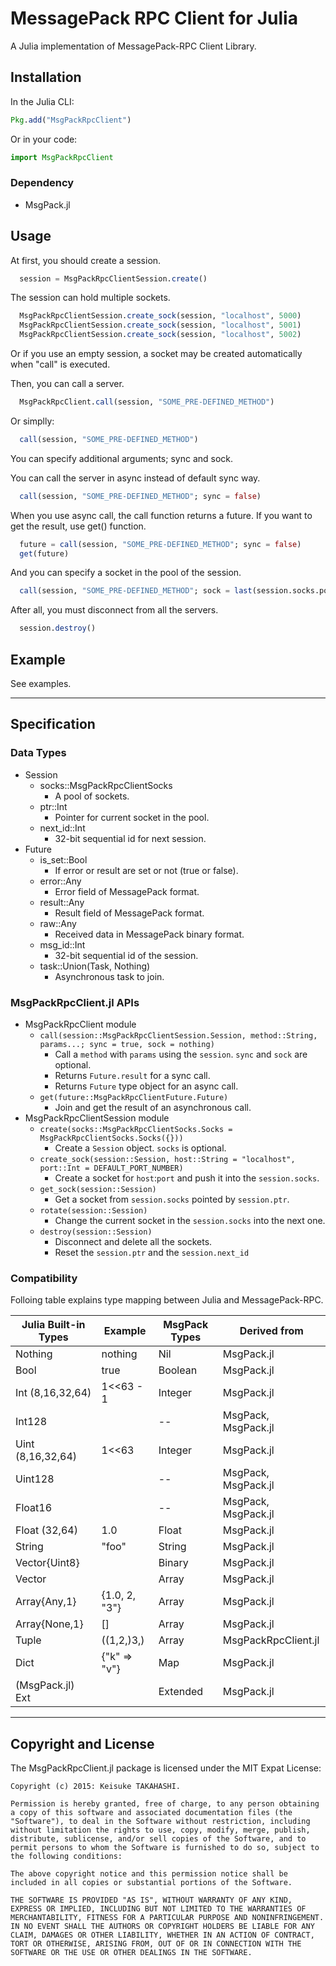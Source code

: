 # MessagePack RPC Client for Julia

A Julia implementation of MessagePack-RPC Client Library.


## Installation

In the Julia CLI:

```julia
Pkg.add("MsgPackRpcClient")
```

Or in your code:

```julia
import MsgPackRpcClient
```

### Dependency

* MsgPack.jl


## Usage

At first, you should create a session.

```julia
  session = MsgPackRpcClientSession.create()
```

The session can hold multiple sockets.

```julia
  MsgPackRpcClientSession.create_sock(session, "localhost", 5000)
  MsgPackRpcClientSession.create_sock(session, "localhost", 5001)
  MsgPackRpcClientSession.create_sock(session, "localhost", 5002)
```

Or if you use an empty session, a socket may be created automatically when "call" is executed.

Then, you can call a server.

```julia
  MsgPackRpcClient.call(session, "SOME_PRE-DEFINED_METHOD")
```

Or simplly:

```julia
  call(session, "SOME_PRE-DEFINED_METHOD")
```

You can specify additional arguments; sync and sock.

You can call the server in async instead of default sync way.

```julia
  call(session, "SOME_PRE-DEFINED_METHOD"; sync = false)
```

When you use async call, the call function returns a future.
If you want to get the result, use get() function.

```julia
  future = call(session, "SOME_PRE-DEFINED_METHOD"; sync = false)
  get(future)
```

And you can specify a socket in the pool of the session.

```julia
  call(session, "SOME_PRE-DEFINED_METHOD"; sock = last(session.socks.pool))
```

After all, you must disconnect from all the servers.

```julia
  session.destroy()
```


## Example

See examples.

---

## Specification

### Data Types

* Session
  * socks::MsgPackRpcClientSocks
    * A pool of sockets.
  * ptr::Int
    * Pointer for current socket in the pool.
  * next_id::Int
    * 32-bit sequential id for next session.
* Future
  * is_set::Bool
    * If error or result are set or not (true or false).
  * error::Any
    * Error field of MessagePack format.
  * result::Any
    * Result field of MessagePack format.
  * raw::Any
    * Received data in MessagePack binary format.
  * msg_id::Int
    * 32-bit sequential id of the session.
  * task::Union(Task, Nothing)
    * Asynchronous task to join.


### MsgPackRpcClient.jl APIs

* MsgPackRpcClient module
  * `call(session::MsgPackRpcClientSession.Session, method::String, params...; sync = true, sock = nothing)`
    * Call a `method` with `params` using the `session`. `sync` and `sock` are optional.
    * Returns `Future.result` for a sync call.
    * Returns `Future` type object for an async call.
  * `get(future::MsgPackRpcClientFuture.Future)`
    * Join and get the result of an asynchronous call.
* MsgPackRpcClientSession module
  * `create(socks::MsgPackRpcClientSocks.Socks = MsgPackRpcClientSocks.Socks({}))`
    * Create a `Session` object. `socks` is optional.
  * `create_sock(session::Session, host::String = "localhost", port::Int = DEFAULT_PORT_NUMBER)`
    * Create a socket for `host`:`port` and push it into the `session.socks`.
  * `get_sock(session::Session)`
    * Get a socket from `session.socks` pointed by `session.ptr`.
  * `rotate(session::Session)`
    * Change the current socket in the `session.socks` into the next one.
  * `destroy(session::Session)`
    * Disconnect and delete all the sockets.
    * Reset the `session.ptr` and the `session.next_id`


### Compatibility

Folloing table explains type mapping between Julia and MessagePack-RPC.

| Julia Built-in Types  | Example       | MsgPack Types | Derived from        |
| --------------------- | ------------- | ------------- | ------------------- |
| Nothing               | nothing       | Nil           | MsgPack.jl          |
| Bool                  | true          | Boolean       | MsgPack.jl          |
| Int (8,16,32,64)      | 1<<63 - 1     | Integer       | MsgPack.jl          |
| Int128                |               | --            | MsgPack, MsgPack.jl |
| Uint (8,16,32,64)     | 1<<63         | Integer       | MsgPack.jl          |
| Uint128               |               | --            | MsgPack, MsgPack.jl |
| Float16               |               | --            | MsgPack, MsgPack.jl |
| Float (32,64)         | 1.0           | Float         | MsgPack.jl          |
| String                | "foo"         | String        | MsgPack.jl          |
| Vector{Uint8}         |               | Binary        | MsgPack.jl          |
| Vector                |               | Array         | MsgPack.jl          |
| Array{Any,1}          | {1.0, 2, "3"} | Array         | MsgPack.jl          |
| Array{None,1}         | []            | Array         | MsgPack.jl          |
| Tuple                 | ((1,2,)3,)    | Array         | MsgPackRpcClient.jl |
| Dict                  | {"k" => "v"}  | Map           | MsgPack.jl          |
| (MsgPack.jl) Ext      |               | Extended      | MsgPack.jl          |


---

## Copyright and License

  The MsgPackRpcClient.jl package is licensed under the MIT Expat License:

    Copyright (c) 2015: Keisuke TAKAHASHI.
    
    Permission is hereby granted, free of charge, to any person obtaining
    a copy of this software and associated documentation files (the
    "Software"), to deal in the Software without restriction, including
    without limitation the rights to use, copy, modify, merge, publish,
    distribute, sublicense, and/or sell copies of the Software, and to
    permit persons to whom the Software is furnished to do so, subject to
    the following conditions:
    
    The above copyright notice and this permission notice shall be
    included in all copies or substantial portions of the Software.
    
    THE SOFTWARE IS PROVIDED "AS IS", WITHOUT WARRANTY OF ANY KIND,
    EXPRESS OR IMPLIED, INCLUDING BUT NOT LIMITED TO THE WARRANTIES OF
    MERCHANTABILITY, FITNESS FOR A PARTICULAR PURPOSE AND NONINFRINGEMENT.
    IN NO EVENT SHALL THE AUTHORS OR COPYRIGHT HOLDERS BE LIABLE FOR ANY
    CLAIM, DAMAGES OR OTHER LIABILITY, WHETHER IN AN ACTION OF CONTRACT,
    TORT OR OTHERWISE, ARISING FROM, OUT OF OR IN CONNECTION WITH THE
    SOFTWARE OR THE USE OR OTHER DEALINGS IN THE SOFTWARE.

